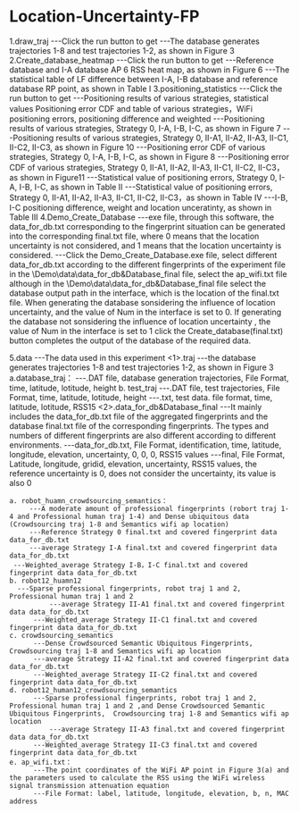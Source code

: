 # Location-Uncertainty-FP
1.draw_traj
---Click the run button to get
	---The database generates trajectories 1-8 and test trajectories 1-2, as shown in Figure 3
2.Create_database_heatmap
---Click the run button to get
	---Reference database and I-A database AP 6 RSS heat map, as shown in Figure 6
	---The statistical table of LF difference between I-A, I-B database and reference database RP point, as shown in Table I
3.positioning_statistics
---Click the run button to get
	---Positioning results of various strategies, statistical values Positioning error CDF and table of various strategies，WiFi positioning errors, positioning difference and weighted
	---Positioning results of various strategies, Strategy 0, I-A, I-B, I-C, as shown in Figure 7
	---Positioning results of various strategies, Strategy 0, II-A1, II-A2, II-A3, II-C1, II-C2, II-C3, as shown in Figure 10
	---Positioning error CDF of various strategies, Strategy 0, I-A, I-B, I-C, as shown in Figure 8
                ---Positioning error CDF of various strategies, Strategy 0, II-A1, II-A2, II-A3, II-C1, II-C2, II-C3，as shown in Figure11
	---Statistical value of positioning errors, Strategy 0, I-A, I-B, I-C, as shown in Table II
                ---Statistical value of positioning errors, Strategy 0, II-A1, II-A2, II-A3, II-C1, II-C2, II-C3，as shown in Table IV
	---I-B, I-C positioning difference, weight and location unceratinty, as shown in Table III
4.Demo_Create_Database
---exe file, through this software, the data_for_db.txt corresponding to the fingerprint situation can be generated into the corresponding final.txt file, 
     where 0 means that the location uncertainty is not considered, and 1 means that the location uncertainty is considered.
---Click the Demo_Create_Database.exe file,
     select different data_for_db.txt according to the different fingerprints of the experiment file in the \Demo\data\data_for_db&Database_final file, 
     select the ap_wifi.txt file although in the \Demo\data\data_for_db&Database_final file
     select the database output path in the interface, which is the location of the final.txt file.
     When generating the database sonsidering the influence of location uncertainty, and the value of Num in the interface is set to 0. 
      If generating the database not sonsidering the influence of location uncertainty , the value of Num in the interface is set to 1
      click the Create_database(final.txt) button completes the output of the database of the required data.

5.data
---The data used in this experiment
	<1>.traj
	 ---the database generates trajectories 1-8 and test trajectories 1-2, as shown in Figure 3
	 a.database_traj：
        	 ---.DAT file, database generation trajectories, File Format, time, latitude, lotitude, height 
    	 b. test_traj
       	 ---.DAT file, test trajectories, File Format, time, latitude, lotitude, height 
                 ---.txt, test data. file format, time, latitude, lotitude, RSS15 
	<2>.data_for_db&Database_final
	 ---It mainly includes the data_for_db.txt file of the aggregated fingerprints and the database final.txt file of the corresponding fingerprints. 
	      The types and numbers of different fingerprints are also different according to different environments.
	 ---data_for_db.txt, File Format, identification, time, latitude, longitude, elevation, uncertainty, 0, 0, 0, RSS15 values
 	 ---final, File Format,  Latitude, longitude, gridid, elevation, uncertainty, RSS15 values, the reference uncertainty is 0, does not consider the uncertainty, its value is also 0

	a. robot_huamn_crowdsourcing_semantics：
       	 ---A moderate amount of professional fingerprints (robort traj 1-4 and Professional human traj 1-4) and Dense ubiquitous data (Crowdsourcing traj 1-8 and Semantics wifi ap location)
       	 ---Reference Strategy 0 final.txt and covered fingerprint data data_for_db.txt
     	 ---average Strategy I-A final.txt and covered fingerprint data data_for_db.txt
	 ---Weighted_average Strategy I-B，I-C final.txt and covered fingerprint data data_for_db.txt
	b. robot12_huamn12
	  ---Sparse professional fingerprints, robot traj 1 and 2, Professional human traj 1 and 2
        	  ---average Strategy II-A1 final.txt and covered fingerprint data data_for_db.txt
      	  ---Weighted_average Strategy II-C1 final.txt and covered fingerprint data data_for_db.txt
	c. crowdsourcing_semantics
       	  ---Dense Crowdsourced Semantic Ubiquitous Fingerprints,  Crowdsourcing traj 1-8 and Semantics wifi ap location
       	  ---average Strategy II-A2 final.txt and covered fingerprint data data_for_db.txt
       	  ---Weighted_average Strategy II-C2 final.txt and covered fingerprint data data_for_db.txt
	d. robot12_human12_crowdsourcing_semantics
       	  ---Sparse professional fingerprints, robot traj 1 and 2, Professional human traj 1 and 2 ,and Dense Crowdsourced Semantic Ubiquitous Fingerprints,  Crowdsourcing traj 1-8 and Semantics wifi ap location
        	  ---average Strategy II-A3 final.txt and covered fingerprint data data_for_db.txt
       	  ---Weighted_average Strategy II-C3 final.txt and covered fingerprint data data_for_db.txt
	e. ap_wifi.txt：
       	  ---The point coordinates of the WiFi AP point in Figure 3(a) and the parameters used to calculate the RSS using the WiFi wireless signal transmission attenuation equation
       	  ---File Format: label, latitude, longitude, elevation, b, n, MAC address





